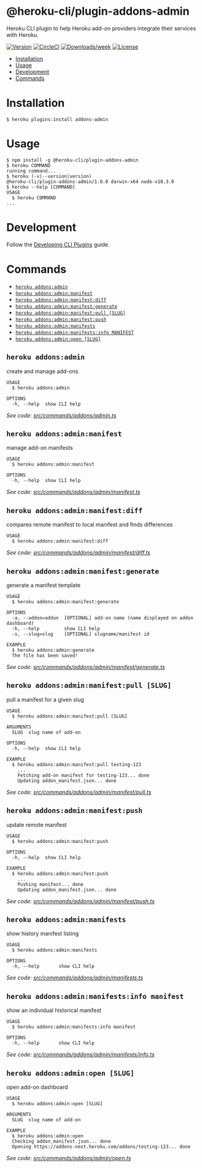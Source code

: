 @heroku-cli/plugin-addons-admin
========================

Heroku CLI plugin to help Heroku add-on providers integrate their services with Heroku.

[![Version](https://img.shields.io/npm/v/@heroku-cli/plugin-addons-admin.svg)](https://www.npmjs.com/package/@heroku-cli/plugin-addons-admin)
[![CircleCI](https://circleci.com/gh/heroku/heroku-cli-addons-admin/tree/master.svg?style=svg&circle-token=db696925a68c516a4f432c64530c5df9ba305b16)](https://circleci.com/gh/heroku/heroku-cli-addons-admin/tree/master)
[![Downloads/week](https://img.shields.io/npm/dw/@heroku-cli/plugin-addons-admin.svg)](https://npmjs.org/package/@heroku-cli/plugin-addons-admin)
[![License](https://img.shields.io/npm/l/@heroku-cli/plugin-addons-admin.svg)](https://github.com/heroku/heroku-cli-addons-admin/blob/master/package.json)
<!-- [![Appveyor CI](https://ci.appveyor.com/api/projects/status/github/heroku/heroku-cli-addons-admin?branch=master&svg=true)](https://ci.appveyor.com/project/heroku/heroku-cli-addons-admin/branch/master) -->
<!-- [![Codecov](https://codecov.io/gh/heroku/heroku-cli-addons-admin/branch/master/graph/badge.svg)](https://codecov.io/gh/heroku/heroku-cli-addons-admin) -->

<!-- toc -->
* [Installation](#installation)
* [Usage](#usage)
* [Development](#development)
* [Commands](#commands)
<!-- tocstop -->

# Installation
```sh-session
$ heroku plugins:install addons-admin
```

# Usage
<!-- usage -->
```sh-session
$ npm install -g @heroku-cli/plugin-addons-admin
$ heroku COMMAND
running command...
$ heroku (-v|--version|version)
@heroku-cli/plugin-addons-admin/1.0.0 darwin-x64 node-v10.3.0
$ heroku --help [COMMAND]
USAGE
  $ heroku COMMAND
...
```
<!-- usagestop -->

# Development

Follow the [Developing CLI Plugins](https://devcenter.heroku.com/articles/developing-cli-plugins) guide.

# Commands
<!-- commands -->
* [`heroku addons:admin`](#heroku-addonsadmin)
* [`heroku addons:admin:manifest`](#heroku-addonsadminmanifest)
* [`heroku addons:admin:manifest:diff`](#heroku-addonsadminmanifestdiff)
* [`heroku addons:admin:manifest:generate`](#heroku-addonsadminmanifestgenerate)
* [`heroku addons:admin:manifest:pull [SLUG]`](#heroku-addonsadminmanifestpull-slug)
* [`heroku addons:admin:manifest:push`](#heroku-addonsadminmanifestpush)
* [`heroku addons:admin:manifests`](#heroku-addonsadminmanifests)
* [`heroku addons:admin:manifests:info MANIFEST`](#heroku-addonsadminmanifestsinfo-manifest)
* [`heroku addons:admin:open [SLUG]`](#heroku-addonsadminopen-slug)

## `heroku addons:admin`

create and manage add-ons

```
USAGE
  $ heroku addons:admin

OPTIONS
  -h, --help  show CLI help
```

_See code: [src/commands/addons/admin.ts](https://github.com/heroku/heroku-cli-addons-admin/blob/v1.0.0/src/commands/addons/admin.ts)_

## `heroku addons:admin:manifest`

manage add-on manifests

```
USAGE
  $ heroku addons:admin:manifest

OPTIONS
  -h, --help  show CLI help
```

_See code: [src/commands/addons/admin/manifest.ts](https://github.com/heroku/heroku-cli-addons-admin/blob/v1.0.0/src/commands/addons/admin/manifest.ts)_

## `heroku addons:admin:manifest:diff`

compares remote manifest to local manifest and finds differences

```
USAGE
  $ heroku addons:admin:manifest:diff
```

_See code: [src/commands/addons/admin/manifest/diff.ts](https://github.com/heroku/heroku-cli-addons-admin/blob/v1.0.0/src/commands/addons/admin/manifest/diff.ts)_

## `heroku addons:admin:manifest:generate`

generate a manifest template

```
USAGE
  $ heroku addons:admin:manifest:generate

OPTIONS
  -a, --addon=addon  [OPTIONAL] add-on name (name displayed on addon dashboard)
  -h, --help         show CLI help
  -s, --slug=slug    [OPTIONAL] slugname/manifest id

EXAMPLE
  $ heroku addons:admin:generate
  The file has been saved!
```

_See code: [src/commands/addons/admin/manifest/generate.ts](https://github.com/heroku/heroku-cli-addons-admin/blob/v1.0.0/src/commands/addons/admin/manifest/generate.ts)_

## `heroku addons:admin:manifest:pull [SLUG]`

pull a manifest for a given slug

```
USAGE
  $ heroku addons:admin:manifest:pull [SLUG]

ARGUMENTS
  SLUG  slug name of add-on

OPTIONS
  -h, --help  show CLI help

EXAMPLE
  $ heroku addons:admin:manifest:pull testing-123
    ...
    Fetching add-on manifest for testing-123... done
    Updating addon_manifest.json... done
```

_See code: [src/commands/addons/admin/manifest/pull.ts](https://github.com/heroku/heroku-cli-addons-admin/blob/v1.0.0/src/commands/addons/admin/manifest/pull.ts)_

## `heroku addons:admin:manifest:push`

update remote manifest

```
USAGE
  $ heroku addons:admin:manifest:push

OPTIONS
  -h, --help  show CLI help

EXAMPLE
  $ heroku addons:admin:manifest:push
    ...
    Pushing manifest... done
    Updating addon_manifest.json... done
```

_See code: [src/commands/addons/admin/manifest/push.ts](https://github.com/heroku/heroku-cli-addons-admin/blob/v1.0.0/src/commands/addons/admin/manifest/push.ts)_

## `heroku addons:admin:manifests`

show history manifest listing

```
USAGE
  $ heroku addons:admin:manifests

OPTIONS
  -h, --help       show CLI help
```

_See code: [src/commands/addons/admin/manifests.ts](https://github.com/heroku/heroku-cli-addons-admin/blob/v1.0.0/src/commands/addons/admin/manifests.ts)_

## `heroku addons:admin:manifests:info manifest`

show an individual historical manifest

```
USAGE
  $ heroku addons:admin:manifests:info manifest

OPTIONS
  -h, --help       show CLI help
```

_See code: [src/commands/addons/admin/manifests/info.ts](https://github.com/heroku/heroku-cli-addons-admin/blob/v1.0.0/src/commands/addons/admin/manifests/info.ts)_

## `heroku addons:admin:open [SLUG]`

open add-on dashboard

```
USAGE
  $ heroku addons:admin:open [SLUG]

ARGUMENTS
  SLUG  slug name of add-on

EXAMPLE
  $ heroku addons:admin:open
  Checking addon_manifest.json... done
  Opening https://addons-next.heroku.com/addons/testing-123... done
```

_See code: [src/commands/addons/admin/open.ts](https://github.com/heroku/heroku-cli-addons-admin/blob/v1.0.0/src/commands/addons/admin/open.ts)_
<!-- commandsstop -->
